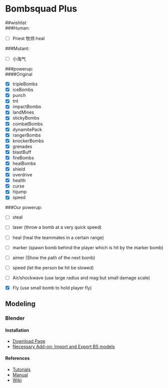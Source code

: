 # Bombsquad Plus  

##wishlist  
###Human:  
- [ ] Priest 牧师:heal  

###Mutant:  
- [ ] 小淘气  

###powerup:  
####Original  
- [x] tripleBombs  
- [x] iceBombs  
- [x] punch  
- [x] tnt  
- [x] impactBombs  
- [x] landMines  
- [x] stickyBombs  
- [x] combatBombs  
- [x] dynamitePack  
- [x] rangerBombs  
- [x] knockerBombs  
- [x] grenades  
- [x] blastBuff  
- [x] fireBombs  
- [x] healBombs  
- [x] shield  
- [x] overdrive  
- [x] health  
- [x] curse  
- [x] hijump  
- [x] speed  

###Our powerup:  
- [ ] steal  
- [ ] laser (throw a bomb at a very quick speed)  
- [ ] heal (heal the teammates in a certain range)  
- [ ] marker (spawn bomb behind the player which is hit by the marker bomb)  
- [ ] aimer (Show the path of the next bomb)  
- [ ] speed (let the person be hit be slowed)  
- [ ] Air/shockwave (use large radius and mag but small damage scale)  
- [x] Fly (use small bomb to hold player fly)  


## Modeling

### Blender

#### Installation
* [Download Page](https://www.blender.org/download/)
* [Necessary Add-on: Import and Export BS models](https://github.com/Mrmaxmeier/BombSquad-Community-Mod-Manager/tree/master/utils/blender)

#### References
* [Tutorials](https://www.youtube.com/watch?v=LLV7h-WLIx0&list=PLrgQj91MOVfjTShOMRY8TLmkJ7OFr7bj6)
* [Manual](https://docs.blender.org/manual/en/dev/getting_started/index.html)
* [Wiki](https://wiki.blender.org/)

